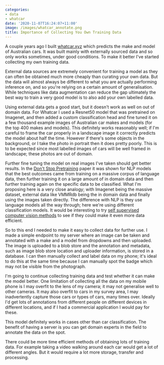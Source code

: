 ```yaml
---
categories:
- data
- whatcar
date: '2020-11-07T16:24:07+11:00'
image: /images/whatcar_annotate.png
title: Importance of Collecting You Own Training Data
---
```


A couple years ago I built [whatcar.xyz](http://whatcar.xyz) which predicts the make and model of Australian cars.
It was built mainly with externally sourced data and so only works sometimes, under good conditions.
To make it better I've started collecting my own training data.

External data sources are extremely convenient for training a model as they can often be obtained much more cheaply than curating your own data.
But the data will almost always be different to what you are actually performing inference on, and so you're relying on a certain amount of generalisation.
While techniques like data augmentation can reduce the gap ultimately the best way to train a very good model is to also add your own labelled data.

Using external data gets a good start, but it doesn't work as well on out of domain data.
For Whatcar I used a Resnet50 model that was pretrained on Imagenet, and then added a custom classification head and fine tuned it on a few thousand example images of Australian car makes and models (for the top 400 makes and models).
This definitely works reasonably well; if I'm careful to frame the car properly in a landscape image it correctly predicts the model about half the time.
However if there's some objects in the background, or I take the photo in portrait then it does pretty poorly.
This is to be expected since most labelled images of cars will be well framed in landscape; these photos are out of domain.

Further fine tuning the model on real images I've taken should get better results.
In the [Don't Stop Pretraining](/dont-stop-pretraining) paper it was shown for NLP models that the best outcomes came from training on a massive corpus of language data, then further training it on a large amount of in domain data and then further training again on the specific data to be classified.
What I'm proposing here is a very close analogy; with Imagenet being the massive dataset, external data like VMMRdb being the in domain data and finally using the images taken directly.
The difference with NLP is they use language models all the way through; here we're using different classification models.
It would be interesting to try [self supervised computer vision methods](https://www.fast.ai/2020/01/13/self_supervised/) to see if they could make it even more data efficient.

So to this end I needed to make it easy to collect data for further use.
I made a simple endpoint to my server where an image can be taken and annotated with a make and a model from dropdowns and then uploaded.
The image is uploaded to a blob store and the annotation and metadata, such as image blob store location and uploader information, is stored in a database.
I can then manually collect and label data on my phone; it's ideal to do this at the same time because I can manually spot the badge which may not be visible from the photograph.

I'm going to continue collecting training data and test whether it can make the model better.
One limitation of collecting all the data on my mobile phone is I may overfit to the lens of my camera; it may not generalise well to other cameras.
It may also overfit to cars in my survey area, I may inadvertently capture those cars or types of cars, many times over.
Ideally I'd get lots of annotations from different people on different devices in different locations, and if I had a commercial application I would pay for these.

This model definitely works in cases other than car classification.
The benefit of having a server is you can get domain experts in the field to annotate the data on the spot.

There could be more time efficient methods of obtaining lots of training data.
For example taking a video walking around each car would get a lot of different angles.
But it would require a lot more storage, transfer and processing.